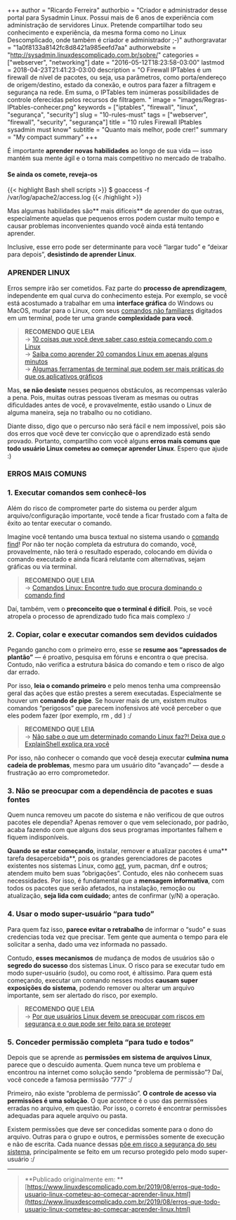 +++
author = "Ricardo Ferreira"
authorbio = "Criador e administrador desse portal para Sysadmin Linux. Possui mais de 6 anos de experiência com administração de servidores Linux. Pretende compartilhar todo seu conhecimento e experiência, da mesma forma como no Linux Descomplicado, onde também é criador e administrador ;-)"
authorgravatar = "1a0f8133a8142fc8d8421a985eefd7aa"
authorwebsite = "http://sysadmin.linuxdescomplicado.com.br/sobre/"
categories = ["webserver", "networking"]
date = "2016-05-12T18:23:58-03:00"
lastmod = 2018-04-23T21:41:23-03:00
description = "O Firewall IPTables é um firewall de nível de pacotes, ou seja, usa parâmetros, como porta/endereço de origem/destino, estado da conexão, e outros para fazer a filtragem e segurança na rede. Em suma, o IPTables tem inúmeras possibilidades de controle oferecidas pelos recursos de filtragem. "
image = "images/Regras-IPtables-conhecer.png"
keywords = ["iptables", "firewall", "linux", "segurança", "security"]
slug = "10-rules-must"
tags = ["webserver", "firewall", "security", "segurança"]
title = "10 rules Firewall IPtables sysadmin must know"
subtitle = "Quanto mais melhor, pode crer!"
summary = "My compact summary"
+++

É importante **aprender novas habilidades** ao longo de sua vida — isso mantém
sua mente ágil e o torna mais competitivo no mercado de trabalho.

#### Se ainda os comete, reveja-os

{{< highlight Bash shell scripts >}}
$ goaccess -f /var/log/apache2/access.log
{{< /highlight >}}


Mas algumas habilidades são** mais difíceis** de aprender do que outras,
especialmente aquelas que pequenos erros podem custar muito tempo e causar
problemas inconvenientes quando você ainda está tentando aprender.

Inclusive, esse erro pode ser determinante para você “largar tudo” e “deixar
para depois”, **desistindo de aprender Linux**.

### APRENDER LINUX

Erros sempre irão ser cometidos. Faz parte do **processo de aprendizagem**,
independente em qual curva do conhecimento esteja. Por exemplo, se você está
acostumado a trabalhar em uma **interface gráfica** do Windows ou MacOS, mudar
para o Linux, com seus [comandos não
familiares](https://www.linuxdescomplicado.com.br/2017/01/algumas-ferramentas-de-terminal-que-podem-ser-mais-praticas-do-que-os-aplicativos-graficos.html)
digitados em um terminal, pode ter uma grande **complexidade para você**.

> **RECOMENDO QUE LEIA**<br>  → [10 coisas que você deve saber caso esteja
> começando com o
Linux](https://www.linuxdescomplicado.com.br/2017/09/10-coisas-que-voce-deve-saber-caso-esteja-comecando-com-o-linux.html)<br>
→ [Saiba como aprender 20 comandos Linux em apenas alguns
minutos](https://www.linuxdescomplicado.com.br/2016/05/saiba-como-aprender-20-comandos-linux-em-apenas-alguns-minutos.html)<br>
→ [Algumas ferramentas de terminal que podem ser mais práticas do que os
aplicativos
gráficos](https://www.linuxdescomplicado.com.br/2017/01/algumas-ferramentas-de-terminal-que-podem-ser-mais-praticas-do-que-os-aplicativos-graficos.html)

Mas, **se não desiste** nesses pequenos obstáculos, as recompensas valerão a
pena. Pois, muitas outras pessoas tiveram as mesmas ou outras dificuldades antes
de você, e provavelmente, estão usando o Linux de alguma maneira, seja no
trabalho ou no cotidiano.

Diante disso, digo que o percurso não será fácil e nem impossível, pois são dos
erros que você deve ter convicção que o aprendizado está sendo provado.
Portanto, compartilho com você alguns **erros mais comuns que todo usuário Linux
cometeu ao começar aprender Linux**. Espero que ajude :)

### ERROS MAIS COMUNS

### 1. Executar comandos sem conhecê-los

Além do risco de comprometer parte do sistema ou perder algum
arquivo/configuração importante, você tende a ficar frustado com a falta de
êxito ao tentar executar o comando.

Imagine você tentando uma busca textual no sistema usando o [comando
find](https://www.linuxdescomplicado.com.br/2013/07/comandos-linux-encontre-tudo-que.html)!
Por não ter noção completa da estrutura do comando, você, provavelmente, não
terá o resultado esperado, colocando em dúvida o comando executado e ainda
ficará relutante com alternativas, sejam gráficas ou via terminal.

> **RECOMENDO QUE LEIA**<br>  → [Comandos Linux: Encontre tudo que procura
> dominando o comando
find](https://www.linuxdescomplicado.com.br/2013/07/comandos-linux-encontre-tudo-que.html)

Daí, também, vem o **preconceito que o terminal é difícil**. Pois, se você
atropela o processo de aprendizado tudo fica mais complexo :/

### 2. Copiar, colar e executar comandos sem devidos cuidados

Pegando gancho com o primeiro erro, esse se **resume aos “apressados de
plantão”** — é proativo, pesquisa em fóruns e encontra o que precisa. Contudo,
não verifica a estrutura básica do comando e tem o risco de algo dar errado.

Por isso, **leia o comando primeiro** e pelo menos tenha uma compreensão geral
das ações que estão prestes a serem executadas. Especialmente se houver um
**comando de pipe**. Se houver mais de um, existem muitos comandos “perigosos”
que parecem inofensivos até você perceber o que eles podem fazer (por exemplo,
rm , dd ) :/

> **RECOMENDO QUE LEIA**<br>  → [Não sabe o que um determinado comando Linux faz?!
> Deixa que o ExplainShell explica pra
você](https://www.linuxdescomplicado.com.br/2014/04/nao-sabe-o-que-um-comando-linux-faz.html)

Por isso, não conhecer o comando que você deseja executar **culmina numa cadeia
de problemas**, mesmo para um usuário dito “avançado” — desde a frustração ao
erro comprometedor.

### 3. Não se preocupar com a dependência de pacotes e suas fontes

Quem nunca removeu um pacote do sistema e não verificou de que outros pacotes
ele dependia? Apenas remover o que vem selecionado, por padrão, acaba fazendo
com que alguns dos seus programas importantes falhem e fiquem indisponíveis.

**Quando se estar começando**, instalar, remover e atualizar pacotes é uma**
tarefa desapercebida**, pois os grandes gerenciadores de pacotes existentes nos
sistemas Linux, como
[apt](https://www.diolinux.com.br/2016/06/qual-diferenca-entre-apt-e-apt-get.html),
yum, pacman, dnf e outros; atendem muito bem suas “obrigações”. Contudo, eles
não conhecem suas necessidades. Por isso, é fundamental que a **mensagem
informativa**, com todos os pacotes que serão afetados, na instalação, remoção
ou atualização, **seja lida com cuidado**; antes de confirmar (y/N) a operação.

### 4. Usar o modo super-usuário “para tudo”

Para quem faz isso, **parece evitar o retrabalho** de informar o “sudo” e suas
credencias toda vez que precisar. Tem gente que aumenta o tempo para ele
solicitar a senha, dado uma vez informada no passado.

Contudo, **esses mecanismos** de mudança de modos de usuários são o **segredo do
sucesso** dos sistemas Linux. O risco para se executar tudo em modo
super-usuário (sudo), ou como root, é altíssimo. Para quem está começando,
executar um comando nesses modos **causam super exposições do sistema**, podendo
remover ou alterar um arquivo importante, sem ser alertado do risco, por
exemplo.

> **RECOMENDO QUE LEIA**<br>  → [Por que usuários Linux devem se preocupar com
> riscos em segurança e o que pode ser feito para se
proteger](https://www.linuxdescomplicado.com.br/2017/02/por-que-usuarios-linux-devem-se-preocupar-com-riscos-em-seguranca-e-o-que-pode-ser-feito-para-se-proteger.html)

### 5. Conceder permissão completa “para tudo e todos”

Depois que se aprende as **permissões em sistema de arquivos Linux**, parece que
o descuido aumenta. Quem nunca teve um problema e encontrou na internet como
solução sendo “problema de permissão”? Daí, você concede a famosa permissão
“777” :/

Primeiro, não existe “problema de permissão”. **O controle de acesso via
permissões é uma solução**. O que acontece é o uso das permissões erradas no
arquivo, em questão. Por isso, o correto é encontrar permissões adequadas para
aquele arquivo ou pasta.

Existem permissões que deve ser concedidas somente para o dono do arquivo.
Outras para o grupo e outros, e permissões somente de execução e não de escrita.
Cada nuance dessas [põe em risco a segurança do seu
sistema](https://www.linuxdescomplicado.com.br/2017/02/por-que-usuarios-linux-devem-se-preocupar-com-riscos-em-seguranca-e-o-que-pode-ser-feito-para-se-proteger.html),
principalmente se feito em um recurso protegido pelo modo super-usuário :/

*****

> **Publicado originalmente em:
> **[https://www.linuxdescomplicado.com.br/2019/08/erros-que-todo-usuario-linux-cometeu-ao-comecar-aprender-linux.html](https://www.linuxdescomplicado.com.br/2019/08/erros-que-todo-usuario-linux-cometeu-ao-comecar-aprender-linux.html)

